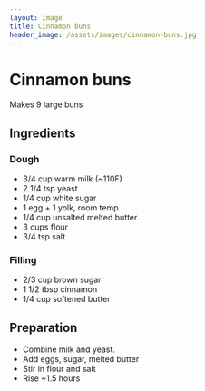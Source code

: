 ```yaml
---
layout: image
title: Cinnamon buns
header_image: /assets/images/cinnamon-buns.jpg
---
```


# Cinnamon buns

Makes 9 large buns

## Ingredients

### Dough

* 3/4 cup warm milk (~110F)
* 2 1/4 tsp yeast
* 1/4 cup white sugar
* 1 egg + 1 yolk, room temp
* 1/4 cup unsalted melted butter
* 3 cups flour
* 3/4 tsp salt

### Filling

* 2/3 cup brown sugar
* 1 1/2 tbsp cinnamon
* 1/4 cup softened butter

## Preparation

* Combine milk and yeast.
* Add eggs, sugar, melted butter
* Stir in flour and salt
* Rise ~1.5 hours
